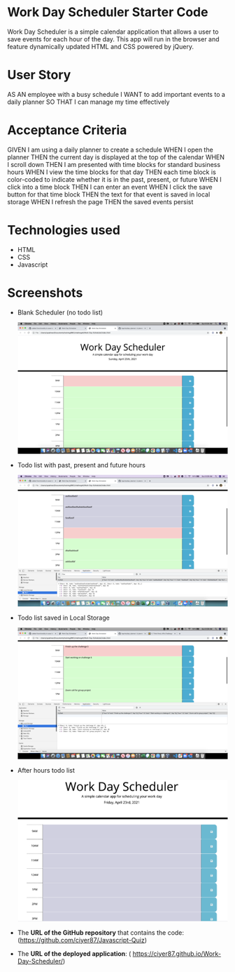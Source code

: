 # Work Day Scheduler Starter Code


Work Day Scheduler is a simple calendar application that allows a user to save events for each hour of the day. This app will run in the browser and feature dynamically updated HTML and CSS powered by jQuery.

# User Story

AS AN employee with a busy schedule
I WANT to add important events to a daily planner
SO THAT I can manage my time effectively

# Acceptance Criteria

GIVEN I am using a daily planner to create a schedule
WHEN I open the planner
THEN the current day is displayed at the top of the calendar
WHEN I scroll down
THEN I am presented with time blocks for standard business hours
WHEN I view the time blocks for that day
THEN each time block is color-coded to indicate whether it is in the past, present, or future
WHEN I click into a time block
THEN I can enter an event
WHEN I click the save button for that time block
THEN the text for that event is saved in local storage
WHEN I refresh the page
THEN the saved events persist

# Technologies used

* HTML
* CSS
* Javascript


# Screenshots

* Blank Scheduler (no todo list)

  ![no todo list](assets/images/no_todo_list.png)
  
* Todo list with past, present and future hours

  ![color varitions](assets/images/todo_color_variation.png)
  
* Todo list saved in Local Storage

  ![local storage](assets/images/local_storage.png)
  
* After hours todo list

  ![after hours](assets/images/past_work_day.png)


*  The **URL of the GitHub repository** that contains the code: (https://github.com/ciyer87/Javascript-Quiz) 
*  The **URL of the deployed application**: ( https://ciyer87.github.io/Work-Day-Scheduler/)
